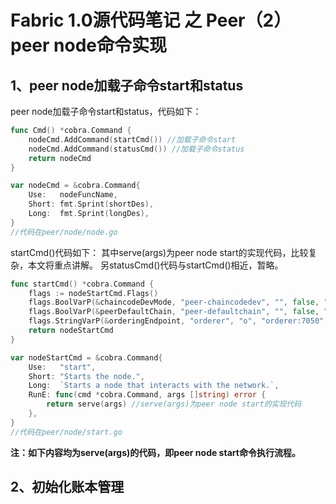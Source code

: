 # Fabric 1.0源代码笔记 之 Peer（2）peer node命令实现

## 1、peer node加载子命令start和status

peer node加载子命令start和status，代码如下：

```go
func Cmd() *cobra.Command {
	nodeCmd.AddCommand(startCmd()) //加载子命令start
	nodeCmd.AddCommand(statusCmd()) //加载子命令status
	return nodeCmd
}

var nodeCmd = &cobra.Command{
	Use:   nodeFuncName,
	Short: fmt.Sprint(shortDes),
	Long:  fmt.Sprint(longDes),
}
//代码在peer/node/node.go
```

startCmd()代码如下：
其中serve(args)为peer node start的实现代码，比较复杂，本文将重点讲解。
另statusCmd()代码与startCmd()相近，暂略。

```go
func startCmd() *cobra.Command {
	flags := nodeStartCmd.Flags()
	flags.BoolVarP(&chaincodeDevMode, "peer-chaincodedev", "", false, "Whether peer in chaincode development mode")
	flags.BoolVarP(&peerDefaultChain, "peer-defaultchain", "", false, "Whether to start peer with chain testchainid")
	flags.StringVarP(&orderingEndpoint, "orderer", "o", "orderer:7050", "Ordering service endpoint") //orderer
	return nodeStartCmd
}

var nodeStartCmd = &cobra.Command{
	Use:   "start",
	Short: "Starts the node.",
	Long:  `Starts a node that interacts with the network.`,
	RunE: func(cmd *cobra.Command, args []string) error {
		return serve(args) //serve(args)为peer node start的实现代码
	},
}
//代码在peer/node/start.go
```

**注：如下内容均为serve(args)的代码，即peer node start命令执行流程。**

## 2、初始化账本管理




